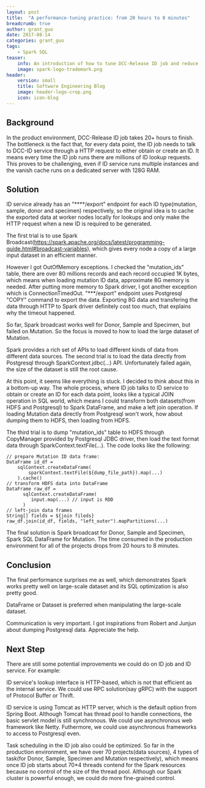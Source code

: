 ```yaml
---
layout: post
title:  "A performance-tuning practice: from 20 hours to 8 minutes"
breadcrumb: true
author: grant_guo
date: 2017-08-14
categories: grant_guo
tags:
    - Spark SQL
teaser:
    info: An introduction of how to tune DCC-Release ID job and reduce the execution time greatly
    image: spark-logo-trademark.png
header:
    version: small
    title: Software Engineering Blog
    image: header-logo-crop.png
    icon: icon-blog
---
```


## Background

In the product environment, DCC-Release ID job takes 20+ hours to finish. The bottleneck is the fact that, for every data point, the ID job needs to talk to DCC-ID service through a HTTP request to either obtain or create an ID. It means every time the ID job runs there are millions of ID lookup requests. This proves to be challenging, even if ID service runs multiple instances and the vanish cache runs on a dedicated server with 128G RAM.

## Solution

ID service already has an "****/export" endpoint for each ID type(mutation, sample, donor and specimen) respectively, so the original idea is to cache the exported data at worker nodes locally for lookups and only make the HTTP request when a new ID is required to be generated. 

The first trial is to use Spark Broadcast(https://spark.apache.org/docs/latest/programming-guide.html#broadcast-variables), which gives every node a copy of a large input dataset in an efficient manner. 

However I got OutOfMemory exceptions. I checked the "mutation_ids" table, there are over 80 millions records and each record occupied 1K bytes, which means when loading mutation ID data, approximate 8G memory is needed. After putting more memory to Spark driver, I got another exception which is ConnectionTimedOut. "***/export" endpoint uses Postgresql "COPY" command to export the data. Exporting 8G data and transfering the data through HTTP to Spark driver definitely cost too much, that explains why the timeout happened. 

So far, Spark broadcast works well for Donor, Sample and Specimen, but failed on Mutation. So the focus is moved to how to load the large dataset of Mutation.

Spark provides a rich set of APIs to load different kinds of data from different data sources. The second trial is to load the data directly from Postgresql through SparkContext.jdbc(...) API. Unfortunately failed again, the size of the dataset is still the root cause. 

At this point, it seems like everything is stuck. I decided to think about this in a bottom-up way. The whole process, where ID job talks to ID service to obtain or create an ID for each data point, looks like a typical JOIN operation in SQL world, which means I could transform both datasets(from HDFS and Postgresql) to Spark DataFrame, and make a left join operation. If loading Mutation data directly from Postgresql won't work, how about dumping them to HDFS, then loading from HDFS.

The third trial is to dump "mutation_ids" table to HDFS through CopyManager provided by Postgresql JDBC driver, then load the text format data through SparkContext.textFile(...). The code looks like the following:

```
// prepare Mutation ID data frame:
DataFrame id_df =
    sqlContext.createDataFrame(
        sparkContext.textFile(${dump_file_path}).map(...)
    ).cache()
// transform HDFS data into DataFrame
DataFrame raw_df =
      sqlContext.createDataFrame(
         input.map(...) // input is RDD
      )
// left-join data frames
String[] fields = ${join fileds}
raw_df.join(id_df, fields, "left_outer").mapPartitions(...)
```

The final solution is Spark broadcast for Donor, Sample and Specimen, Spark SQL DataFrame for Mutation. The time consumed in the production environment for all of the projects drops from 20 hours to 8 minutes. 

## Conclusion

The final performance surprises me as well, which demonstrates Spark works pretty well on large-scale dataset and its SQL optimization is also pretty good. 

DataFrame or Dataset is preferred when manipulating the large-scale dataset. 

Communication is very important. I got inspirations from Robert and Junjun about dumping Postgresql data. Appreciate the help.

## Next Step

There are still some potential improvements we could do on ID job and ID service. For example:

ID service's lookup interface is HTTP-based, which is not that efficient as the internal service. We could use RPC solution(say gRPC) with the support of Protocol Buffer or Thrift. 

ID service is using Tomcat as HTTP server, which is the default option from Spring Boot. Although Tomcat has thread pool to handle connections, the basic servlet model is still synchronous. We could use asynchronous web framework like Netty. Futhermore, we could use asynchronous frameworks to access to Postgresql even.

Task scheduling in the ID job also could be optimized. So far in the production environment, we have over 70 projects(data sources), 4 types of task(for Donor, Sample, Specimen and Mutation respectively), which means once ID job starts about 70*4 threads contend for the Spark resources because no control of the size of the thread pool. Although our Spark cluster is powerful enough, we could do more fine-grained control. 
